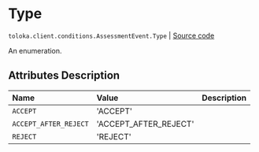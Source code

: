 # Type
`toloka.client.conditions.AssessmentEvent.Type` | [Source code](https://github.com/Toloka/toloka-kit/blob/v1.2.1/src/client/conditions.py#L151)

An enumeration.

## Attributes Description

| Name | Value | Description |
| :------| :-----------| :----------| 
`ACCEPT`|'ACCEPT'|
`ACCEPT_AFTER_REJECT`|'ACCEPT_AFTER_REJECT'|
`REJECT`|'REJECT'|
